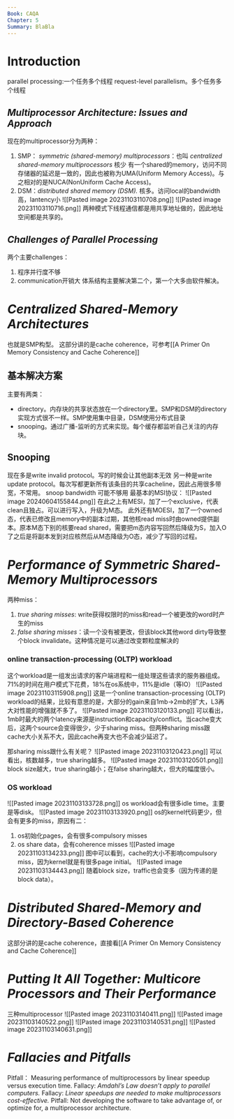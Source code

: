 ```yaml
---
Book: CAQA
Chapter: 5
Summary: BlaBla
---
```

# Introduction
parallel processing:一个任务多个线程
request-level parallelism。多个任务多个线程
## _Multiprocessor Architecture: Issues and Approach_
现在的multiprocessor分为两种：
1. SMP： _symmetric (shared-memory) multiprocessors_：也叫 _centralized shared-memory multiprocessors_ 核少 有一个shared的memory，访问不同存储器的延迟是一致的，因此也被称为UMA(Uniform Memory Access)。与之相对的是NUCA(NonUniform Cache Access)。
2. DSM：_distributed shared memory (DSM)._ 核多。访问local的bandwidth高，lantency小
![[Pasted image 20231103110708.png]]
![[Pasted image 20231103110716.png]]
两种模式下线程通信都是用共享地址做的，因此地址空间都是共享的。
## _Challenges of Parallel Processing_
两个主要challenges：
1. 程序并行度不够
2. communication开销大
体系结构主要解决第二个，第一个大多由软件解决。

# _Centralized Shared-Memory Architectures_
也就是SMP构型。
这部分讲的是cache coherence，可参考[[A Primer On Memory Consistency and Cache Coherence]]
## 基本解决方案
主要有两类：
- directory。内存块的共享状态放在一个directory里。SMP和DSM的directory实现方式很不一样。SMP使用集中目录，DSM使用分布式目录
- snooping。通过广播-监听的方式来实现。每个缓存都监听自己关注的内存块。
## Snooping
现在多是write invalid protocol。写的时候会让其他副本无效
另一种是write update protocol。每次写都更新所有该条目的共享cacheline，因此占用很多带宽，不常用。
snoop bandwidth 可能不够用
最基本的MSI协议：
![[Pasted image 20240604155844.png]]
在此之上有MESI，加了一个exclusive，代表clean且独占。可以进行写入，升级为M态。
此外还有MOESI，加了一个owned态，代表已修改且memory中的副本过期，其他核read miss时由owned提供副本。原本M态下别的核要read shared，需要把m态内容写回然后降级为S，加入O了之后是将副本发到对应核然后从M态降级为O态，减少了写回的过程。

# _Performance of Symmetric Shared-Memory Multiprocessors_
两种miss：
1. _true sharing misses_: write获得权限时的miss和read一个被更改的word时产生的miss
2. _false sharing misses_：读一个没有被更改，但该block其他word dirty导致整个block invalidate。这种情况是可以通过改变颗粒度解决的
### online transaction-processing (OLTP) workload
这个workload是一组发出请求的客户端进程和一组处理这些请求的服务器组成。71%的时间在用户模式下花费，18%在os系统中，11%是idle（等IO）
![[Pasted image 20231103115908.png]]
这是一个online transaction-processing (OLTP) workload的结果，比较有意思的是，大部分的gain来自1mb->2mb的扩大，L3再大对性能的增强就不多了。
![[Pasted image 20231103120133.png]]
可以看出，1mb时最大的两个latency来源是instruction和capacity/conflict。当cache变大后，这两个source会变得很少，少于sharing miss。但两种sharing miss跟cache大小关系不大，因此cache再变大也不会减少延迟了。

那sharing miss跟什么有关呢？
![[Pasted image 20231103120423.png]]
可以看出，核数越多，true sharing越多。
![[Pasted image 20231103120501.png]]
block size越大，true sharing越小；在false sharing越大，但大的幅度很小。

### OS workload
![[Pasted image 20231103133728.png]]
os workload会有很多idle time。主要是等disk。
![[Pasted image 20231103133920.png]]
os的kernel代码更少，但会有更多的miss，原因有二：
1. os初始化pages，会有很多compulsory misses
2. os share data，会有coherence misses
![[Pasted image 20231103134233.png]]
图中可以看到，cache的大小不影响compulsory miss，因为kernel就是有很多page initial。
![[Pasted image 20231103134443.png]]
随着block size，traffic也会变多（因为传递的是block data）。
# _Distributed Shared-Memory and Directory-Based Coherence_
这部分讲的是cache coherence，直接看[[A Primer On Memory Consistency and Cache Coherence]]

# _Putting It All Together: Multicore Processors and Their Performance_
三种multiprocessor
![[Pasted image 20231103140411.png]]
![[Pasted image 20231103140522.png]]
![[Pasted image 20231103140531.png]]
![[Pasted image 20231103140631.png]]

# _Fallacies and Pitfalls_
Pitfall： Measuring performance of multiprocessors by linear speedup versus execution time.
Fallacy: _Amdahl’s Law doesn’t apply to parallel computers._
Fallacy: _Linear speedups are needed to make multiprocessors cost-effective._
Pitfall: Not developing the software to take advantage of, or optimize for, a multiprocessor architecture.
